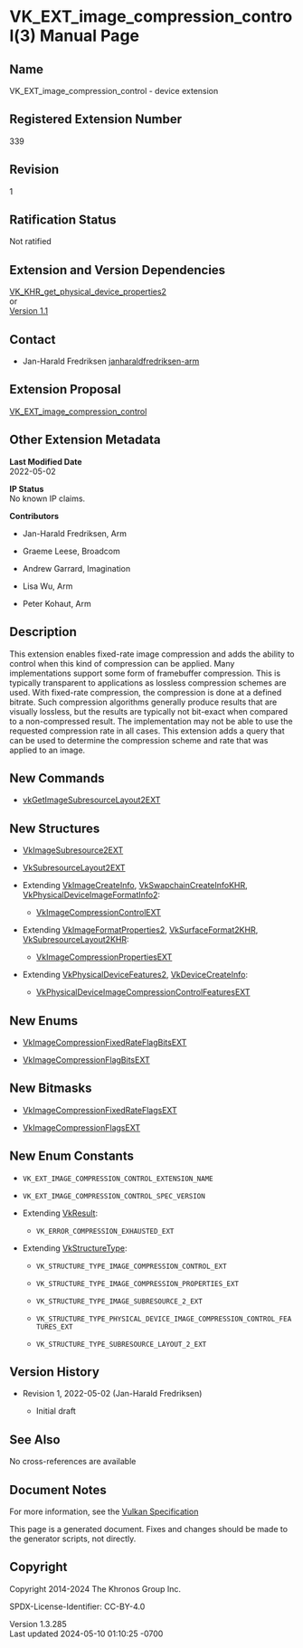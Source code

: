 # VK_EXT_image_compression_control(3) Manual Page

## Name

VK_EXT_image_compression_control - device extension



## <a href="#_registered_extension_number" class="anchor"></a>Registered Extension Number

339

## <a href="#_revision" class="anchor"></a>Revision

1

## <a href="#_ratification_status" class="anchor"></a>Ratification Status

Not ratified

## <a href="#_extension_and_version_dependencies" class="anchor"></a>Extension and Version Dependencies

[VK_KHR_get_physical_device_properties2](https://registry.khronos.org/vulkan/specs/1.3-extensions/man/html/VK_KHR_get_physical_device_properties2.html)  
or  
[Version 1.1](#versions-1.1)  

## <a href="#_contact" class="anchor"></a>Contact

- Jan-Harald Fredriksen <a
  href="https://github.com/KhronosGroup/Vulkan-Docs/issues/new?body=%5BVK_EXT_image_compression_control%5D%20@janharaldfredriksen-arm%0A*Here%20describe%20the%20issue%20or%20question%20you%20have%20about%20the%20VK_EXT_image_compression_control%20extension*"
  target="_blank"
  rel="nofollow noopener"><em></em>janharaldfredriksen-arm</a>

## <a href="#_extension_proposal" class="anchor"></a>Extension Proposal

[VK_EXT_image_compression_control](https://github.com/KhronosGroup/Vulkan-Docs/tree/main/proposals/VK_EXT_image_compression_control.adoc)

## <a href="#_other_extension_metadata" class="anchor"></a>Other Extension Metadata

**Last Modified Date**  
2022-05-02

**IP Status**  
No known IP claims.

**Contributors**  
- Jan-Harald Fredriksen, Arm

- Graeme Leese, Broadcom

- Andrew Garrard, Imagination

- Lisa Wu, Arm

- Peter Kohaut, Arm

## <a href="#_description" class="anchor"></a>Description

This extension enables fixed-rate image compression and adds the ability
to control when this kind of compression can be applied. Many
implementations support some form of framebuffer compression. This is
typically transparent to applications as lossless compression schemes
are used. With fixed-rate compression, the compression is done at a
defined bitrate. Such compression algorithms generally produce results
that are visually lossless, but the results are typically not bit-exact
when compared to a non-compressed result. The implementation may not be
able to use the requested compression rate in all cases. This extension
adds a query that can be used to determine the compression scheme and
rate that was applied to an image.

## <a href="#_new_commands" class="anchor"></a>New Commands

- [vkGetImageSubresourceLayout2EXT](https://registry.khronos.org/vulkan/specs/1.3-extensions/man/html/vkGetImageSubresourceLayout2EXT.html)

## <a href="#_new_structures" class="anchor"></a>New Structures

- [VkImageSubresource2EXT](https://registry.khronos.org/vulkan/specs/1.3-extensions/man/html/VkImageSubresource2EXT.html)

- [VkSubresourceLayout2EXT](https://registry.khronos.org/vulkan/specs/1.3-extensions/man/html/VkSubresourceLayout2EXT.html)

- Extending [VkImageCreateInfo](https://registry.khronos.org/vulkan/specs/1.3-extensions/man/html/VkImageCreateInfo.html),
  [VkSwapchainCreateInfoKHR](https://registry.khronos.org/vulkan/specs/1.3-extensions/man/html/VkSwapchainCreateInfoKHR.html),
  [VkPhysicalDeviceImageFormatInfo2](https://registry.khronos.org/vulkan/specs/1.3-extensions/man/html/VkPhysicalDeviceImageFormatInfo2.html):

  - [VkImageCompressionControlEXT](https://registry.khronos.org/vulkan/specs/1.3-extensions/man/html/VkImageCompressionControlEXT.html)

- Extending [VkImageFormatProperties2](https://registry.khronos.org/vulkan/specs/1.3-extensions/man/html/VkImageFormatProperties2.html),
  [VkSurfaceFormat2KHR](https://registry.khronos.org/vulkan/specs/1.3-extensions/man/html/VkSurfaceFormat2KHR.html),
  [VkSubresourceLayout2KHR](https://registry.khronos.org/vulkan/specs/1.3-extensions/man/html/VkSubresourceLayout2KHR.html):

  - [VkImageCompressionPropertiesEXT](https://registry.khronos.org/vulkan/specs/1.3-extensions/man/html/VkImageCompressionPropertiesEXT.html)

- Extending [VkPhysicalDeviceFeatures2](https://registry.khronos.org/vulkan/specs/1.3-extensions/man/html/VkPhysicalDeviceFeatures2.html),
  [VkDeviceCreateInfo](https://registry.khronos.org/vulkan/specs/1.3-extensions/man/html/VkDeviceCreateInfo.html):

  - [VkPhysicalDeviceImageCompressionControlFeaturesEXT](https://registry.khronos.org/vulkan/specs/1.3-extensions/man/html/VkPhysicalDeviceImageCompressionControlFeaturesEXT.html)

## <a href="#_new_enums" class="anchor"></a>New Enums

- [VkImageCompressionFixedRateFlagBitsEXT](https://registry.khronos.org/vulkan/specs/1.3-extensions/man/html/VkImageCompressionFixedRateFlagBitsEXT.html)

- [VkImageCompressionFlagBitsEXT](https://registry.khronos.org/vulkan/specs/1.3-extensions/man/html/VkImageCompressionFlagBitsEXT.html)

## <a href="#_new_bitmasks" class="anchor"></a>New Bitmasks

- [VkImageCompressionFixedRateFlagsEXT](https://registry.khronos.org/vulkan/specs/1.3-extensions/man/html/VkImageCompressionFixedRateFlagsEXT.html)

- [VkImageCompressionFlagsEXT](https://registry.khronos.org/vulkan/specs/1.3-extensions/man/html/VkImageCompressionFlagsEXT.html)

## <a href="#_new_enum_constants" class="anchor"></a>New Enum Constants

- `VK_EXT_IMAGE_COMPRESSION_CONTROL_EXTENSION_NAME`

- `VK_EXT_IMAGE_COMPRESSION_CONTROL_SPEC_VERSION`

- Extending [VkResult](https://registry.khronos.org/vulkan/specs/1.3-extensions/man/html/VkResult.html):

  - `VK_ERROR_COMPRESSION_EXHAUSTED_EXT`

- Extending [VkStructureType](https://registry.khronos.org/vulkan/specs/1.3-extensions/man/html/VkStructureType.html):

  - `VK_STRUCTURE_TYPE_IMAGE_COMPRESSION_CONTROL_EXT`

  - `VK_STRUCTURE_TYPE_IMAGE_COMPRESSION_PROPERTIES_EXT`

  - `VK_STRUCTURE_TYPE_IMAGE_SUBRESOURCE_2_EXT`

  - `VK_STRUCTURE_TYPE_PHYSICAL_DEVICE_IMAGE_COMPRESSION_CONTROL_FEATURES_EXT`

  - `VK_STRUCTURE_TYPE_SUBRESOURCE_LAYOUT_2_EXT`

## <a href="#_version_history" class="anchor"></a>Version History

- Revision 1, 2022-05-02 (Jan-Harald Fredriksen)

  - Initial draft

## <a href="#_see_also" class="anchor"></a>See Also

No cross-references are available

## <a href="#_document_notes" class="anchor"></a>Document Notes

For more information, see the <a
href="https://registry.khronos.org/vulkan/specs/1.3-extensions/html/vkspec.html#VK_EXT_image_compression_control"
target="_blank" rel="noopener">Vulkan Specification</a>

This page is a generated document. Fixes and changes should be made to
the generator scripts, not directly.

## <a href="#_copyright" class="anchor"></a>Copyright

Copyright 2014-2024 The Khronos Group Inc.

SPDX-License-Identifier: CC-BY-4.0

Version 1.3.285  
Last updated 2024-05-10 01:10:25 -0700
